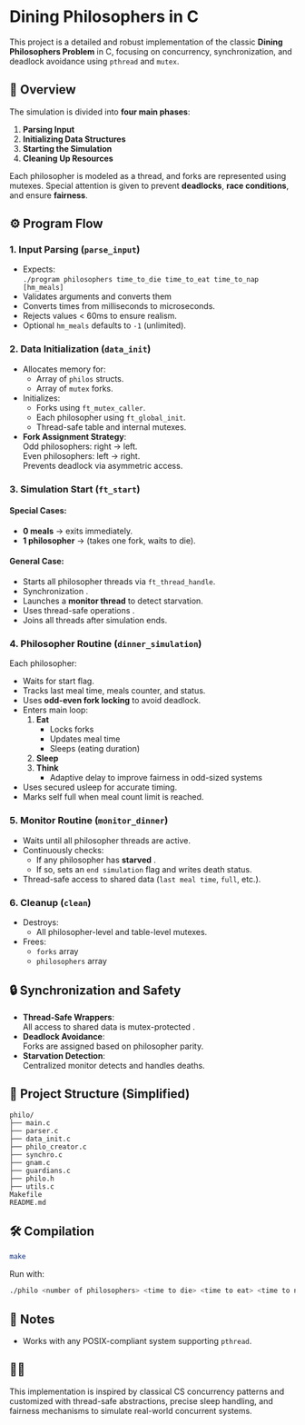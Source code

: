 # Dining Philosophers in C

This project is a detailed and robust implementation of the classic **Dining Philosophers Problem** in C, focusing on concurrency, synchronization, and deadlock avoidance using `pthread` and `mutex`.

## 🧠 Overview

The simulation is divided into **four main phases**:

1. **Parsing Input**
2. **Initializing Data Structures**
3. **Starting the Simulation**
4. **Cleaning Up Resources**

Each philosopher is modeled as a thread, and forks are represented using mutexes. Special attention is given to prevent **deadlocks**, **race conditions**, and ensure **fairness**.

## ⚙️ Program Flow

### 1. Input Parsing (`parse_input`)

- Expects:  
  `./program philosophers time_to_die time_to_eat time_to_nap [hm_meals]`
- Validates arguments and converts them 
- Converts times from milliseconds to microseconds.
- Rejects values < 60ms to ensure realism.
- Optional `hm_meals` defaults to `-1` (unlimited).

### 2. Data Initialization (`data_init`)

- Allocates memory for:
  - Array of `philos` structs.
  - Array of `mutex` forks.
- Initializes:
  - Forks using `ft_mutex_caller`.
  - Each philosopher using `ft_global_init`.
  - Thread-safe table and internal mutexes.
- **Fork Assignment Strategy**:  
  Odd philosophers: right → left.  
  Even philosophers: left → right.  
  Prevents deadlock via asymmetric access.

### 3. Simulation Start (`ft_start`)

#### Special Cases:
- **0 meals** → exits immediately.
- **1 philosopher** →  (takes one fork, waits to die).

#### General Case:
- Starts all philosopher threads via `ft_thread_handle`.
- Synchronization .
- Launches a **monitor thread** to detect starvation.
- Uses thread-safe operations .
- Joins all threads after simulation ends.

### 4. Philosopher Routine (`dinner_simulation`)

Each philosopher:
- Waits for start flag.
- Tracks last meal time, meals counter, and status.
- Uses **odd-even fork locking** to avoid deadlock.
- Enters main loop:
  1. **Eat**  
     - Locks forks  
     - Updates meal time  
     - Sleeps (eating duration)
  2. **Sleep**
  3. **Think**  
     - Adaptive delay to improve fairness in odd-sized systems
- Uses secured usleep for accurate timing.
- Marks self full when meal count limit is reached.

### 5. Monitor Routine (`monitor_dinner`)

- Waits until all philosopher threads are active.
- Continuously checks:
  - If any philosopher has **starved** .
  - If so, sets an `end simulation` flag and writes death status.
- Thread-safe access to shared data (`last meal time`, `full`, etc.).

### 6. Cleanup (`clean`)

- Destroys:
  - All philosopher-level and table-level mutexes.
- Frees:
  - `forks` array  
  - `philosophers` array

## 🔒 Synchronization and Safety

- **Thread-Safe Wrappers**:  
  All access to shared data is mutex-protected .
- **Deadlock Avoidance**:  
  Forks are assigned based on philosopher parity.
- **Starvation Detection**:  
  Centralized monitor detects and handles deaths.

## 📁 Project Structure (Simplified)

```
philo/
├── main.c
├── parser.c
├── data_init.c
├── philo_creator.c
├── synchro.c
├── gnam.c
├── guardians.c
├── philo.h
├── utils.c
Makefile
README.md
```

## 🛠 Compilation

```bash
make
```

Run with:

```bash
./philo <number of philosophers> <time to die> <time to eat> <time to nap> [number_of_meals]
```

## 📌 Notes

- Works with any POSIX-compliant system supporting `pthread`.

## 👨‍🔬 

This implementation is inspired by classical CS concurrency patterns and customized with thread-safe abstractions, precise sleep handling, and fairness mechanisms to simulate real-world concurrent systems.